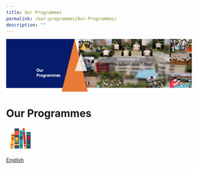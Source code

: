 ```yaml
---
title: Our Programmes
permalink: /our-programmes/Our-Programmes/
description: ""
---
```

![](/images/OurProgrammes1.png)

Our Programmes
==============

<p><a href="(/our-programmes/IP-Core-Curriculum/English/)"><img style="width:15%" src="/images/Eng.jpeg"></a></p>

[English](/our-programmes/IP-Core-Curriculum/English/)